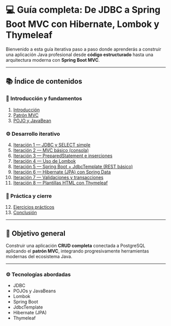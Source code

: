 # 💻 Guía completa: De JDBC a Spring Boot MVC con Hibernate, Lombok y Thymeleaf

Bienvenido a esta guía iterativa paso a paso donde aprenderás a construir una aplicación Java profesional desde **código estructurado** hasta una arquitectura moderna con **Spring Boot MVC**.

---

## 📚 Índice de contenidos

### 🧭 Introducción y fundamentos
1. [Introducción](01-introduccion.md)
2. [Patrón MVC](02-patron-mvc.md)
3. [POJO y JavaBean](03-pojo-javabean.md)

### ⚙️ Desarrollo iterativo
4. [Iteración 1 — JDBC y SELECT simple](04-jdbc-select.md)
5. [Iteración 2 — MVC básico (consola)](05-mvc-basico.md)
6. [Iteración 3 — PreparedStatement e inserciones](06-preparedstatement.md)
7. [Iteración 4 — Uso de Lombok](07-lombok.md)
8. [Iteración 5 — Spring Boot + JdbcTemplate (REST básico)](08-springboot-jdbctemplate.md)
9. [Iteración 6 — Hibernate (JPA) con Spring Data](09-hibernate-jpa.md)
10. [Iteración 7 — Validaciones y transacciones](10-validaciones-transacciones.md)
11. [Iteración 8 — Plantillas HTML con Thymeleaf](11-thymeleaf.md)

### 🧪 Práctica y cierre
12. [Ejercicios prácticos](12-ejercicios.md)
13. [Conclusión](13-conclusion.md)

---

## 🧩 Objetivo general

Construir una aplicación **CRUD completa** conectada a PostgreSQL aplicando el **patrón MVC**, integrando progresivamente herramientas modernas del ecosistema Java.

---

### ⚙️ Tecnologías abordadas
- JDBC  
- POJOs y JavaBeans  
- Lombok  
- Spring Boot  
- JdbcTemplate  
- Hibernate (JPA)  
- Thymeleaf  

